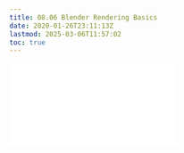 ```yaml
---
title: 08.06 Blender Rendering Basics
date: 2020-01-26T23:11:13Z
lastmod: 2025-03-06T11:57:02
toc: true
---
```


![Link to included file content](../../../../3d-modeling/blender/rendering-basics-blender.md)
